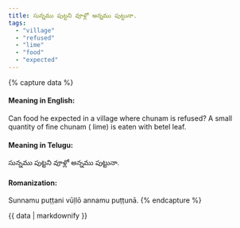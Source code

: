 ```yaml
---
title: సున్నము పుట్టని వూళ్లో అన్నము పుట్టునా.
tags:
  - "village"
  - "refused"
  - "lime"
  - "food"
  - "expected"
---
```


{% capture data %}
#### Meaning in English:
Can food he expected in a village where chunam is refused?
A small quantity of fine chunam ( lime) is eaten with betel leaf.

#### Meaning in Telugu:
సున్నము పుట్టని వూళ్లో అన్నము పుట్టునా.

#### Romanization:
Sunnamu puṭṭani vūḷlō annamu puṭṭunā.
{% endcapture %}

{{ data | markdownify }}

